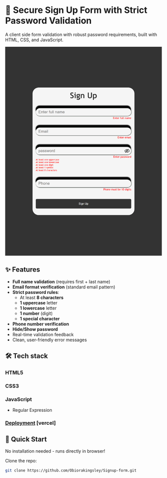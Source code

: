 # 🔐 Secure Sign Up Form with Strict Password Validation

A client side form validation with robust password requirements, built with HTML, CSS, and JavaScript.

![Form Demo](images/screenshot.png)

## ✨ Features
- **Full name validation** (requires first + last name)
- **Email format verification** (standard email pattern)
- **Strict password rules**:
  - At least **8 characters**
  - **1 uppercase** letter
  - **1 lowercase** letter
  - **1 number** (digit)
  - **1 special character** 
- **Phone number verification**
- **Hide/Show password**
- Real-time validation feedback
- Clean, user-friendly error messages

## 🛠️ Tech stack
### HTML5
### CSS3
### JavaScript
 - Regular Expression
### [Deployment]() [vercel]


## 🚀 Quick Start
No installation needed - runs directly in browser!

 Clone the repo:
   ```bash
   git clone https://github.com/Obiorakingsley/Signup-form.git